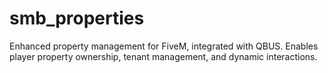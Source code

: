 # smb_properties
Enhanced property management for FiveM, integrated with QBUS. Enables player property ownership, tenant management, and dynamic interactions.
